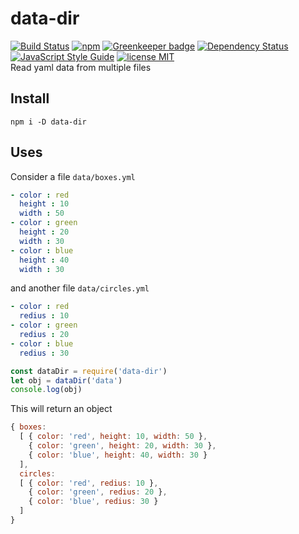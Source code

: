 # data-dir

[![Build Status](https://travis-ci.org/mohitsinghs/data-dir.svg)](https://travis-ci.org/mohitsinghs/data-dir)
[![npm](https://badge.fury.io/js/data-dir.svg)](http://badge.fury.io/js/data-dir)
[![Greenkeeper badge](https://badges.greenkeeper.io/mohitsinghs/data-dir.svg)](https://greenkeeper.io/)
[![Dependency Status](https://gemnasium.com/badges/github.com/mohitsinghs/data-dir.svg)](https://gemnasium.com/github.com/mohitsinghs/data-dir)
[![JavaScript Style Guide](https://img.shields.io/badge/code_style-standard-brightgreen.svg)](https://standardjs.com)
[![license MIT](https://img.shields.io/badge/license-MIT-brightgreen.svg)](https://github.com/mohitsinghs/mohitsinghs.github.io/blob/source/LICENSE)  
Read yaml data from multiple files

## Install

```
npm i -D data-dir
```

## Uses

Consider a file `data/boxes.yml`

```yaml
- color : red
  height : 10
  width : 50
- color : green
  height : 20
  width : 30
- color : blue
  height : 40
  width : 30
```

and another file `data/circles.yml`

```yaml
- color : red
  redius : 10
- color : green
  redius : 20
- color : blue
  redius : 30
```

```js
const dataDir = require('data-dir')
let obj = dataDir('data')
console.log(obj)
```

This will return an object

```js
{ boxes:
  [ { color: 'red', height: 10, width: 50 },
    { color: 'green', height: 20, width: 30 },
    { color: 'blue', height: 40, width: 30 }
  ],
  circles:
  [ { color: 'red', redius: 10 },
    { color: 'green', redius: 20 },
    { color: 'blue', redius: 30 }
  ]
}
```

